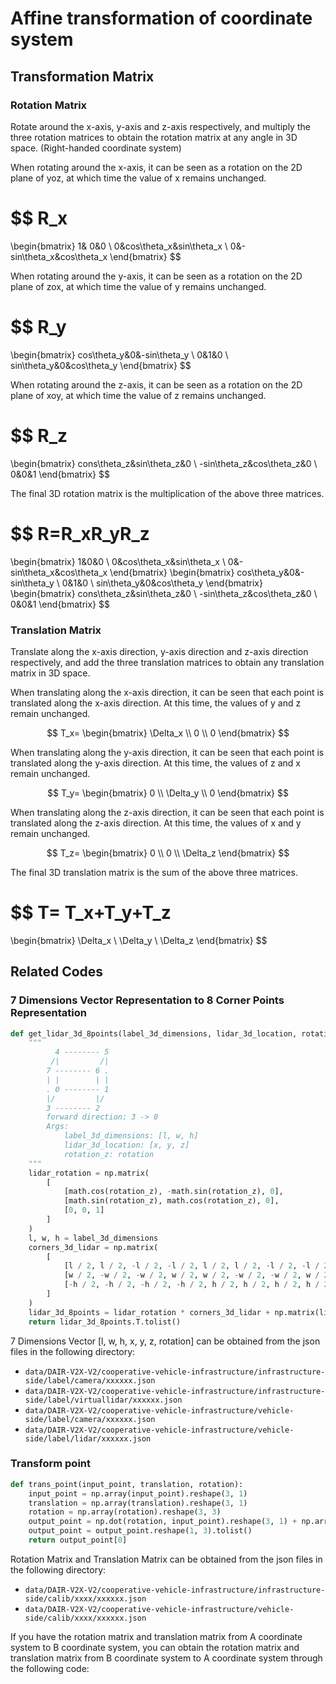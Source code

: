 # Affine transformation of coordinate system

## Transformation Matrix

### Rotation Matrix

Rotate around the x-axis, y-axis and z-axis respectively, and multiply the three rotation matrices to obtain the rotation matrix at any angle in 3D space. (Right-handed coordinate system)

When rotating around the x-axis, it can be seen as a rotation on the 2D plane of yoz, at which time the value of x remains unchanged.

$$
R_x
=
\begin{bmatrix}
1& 0&0
\\
0&cos\theta_x&sin\theta_x
\\
0&-sin\theta_x&cos\theta_x
\end{bmatrix}
$$

When rotating around the y-axis, it can be seen as a rotation on the 2D plane of zox, at which time the value of y remains unchanged.

$$
R_y
=
\begin{bmatrix}
cos\theta_y&0&-sin\theta_y
\\
0&1&0
\\
sin\theta_y&0&cos\theta_y
\end{bmatrix}
$$

When rotating around the z-axis, it can be seen as a rotation on the 2D plane of xoy, at which time the value of z remains unchanged.

$$
R_z
=
\begin{bmatrix}
cons\theta_z&sin\theta_z&0
\\
-sin\theta_z&cos\theta_z&0
\\
0&0&1
\end{bmatrix}
$$

The final 3D rotation matrix is the multiplication of the above three matrices.

$$
R=R_xR_yR_z
=
\begin{bmatrix}
1&0&0
\\
0&cos\theta_x&sin\theta_x
\\
0&-sin\theta_x&cos\theta_x
\end{bmatrix}
\begin{bmatrix}
cos\theta_y&0&-sin\theta_y
\\
0&1&0
\\
sin\theta_y&0&cos\theta_y
\end{bmatrix}
\begin{bmatrix}
cons\theta_z&sin\theta_z&0
\\
-sin\theta_z&cos\theta_z&0
\\
0&0&1
\end{bmatrix}
$$

### Translation Matrix

Translate along the x-axis direction, y-axis direction and z-axis direction respectively, and add the three translation matrices to obtain any translation matrix in 3D space.

When translating along the x-axis direction, it can be seen that each point is translated along the x-axis direction. At this time, the values of y and z remain unchanged.

$$
T_x=
\begin{bmatrix}
\Delta_x
\\
0
\\
0
\end{bmatrix}
$$

When translating along the y-axis direction, it can be seen that each point is translated along the y-axis direction. At this time, the values of z and x remain unchanged.

$$
T_y=
\begin{bmatrix}
0
\\
\Delta_y
\\
0
\end{bmatrix}
$$

When translating along the z-axis direction, it can be seen that each point is translated along the z-axis direction. At this time, the values of x and y remain unchanged.

$$
T_z=
\begin{bmatrix}
0
\\
0
\\
\Delta_z
\end{bmatrix}
$$

The final 3D translation matrix is the sum of the above three matrices.

$$
T=
T_x+T_y+T_z
=
\begin{bmatrix}
\Delta_x
\\
\Delta_y
\\
\Delta_z
\end{bmatrix}
$$

## Related Codes

### 7 Dimensions Vector Representation to 8 Corner Points Representation

```Python
def get_lidar_3d_8points(label_3d_dimensions, lidar_3d_location, rotation_z):
    """
          4 -------- 5      
         /|         /|     
        7 -------- 6 .     
        | |        | |     
        . 0 -------- 1     
        |/         |/     
        3 -------- 2
        forward direction: 3 -> 0
        Args: 
            label_3d_dimensions: [l, w, h]
            lidar_3d_location: [x, y, z]
            rotation_z: rotation
    """
    lidar_rotation = np.matrix(
        [
            [math.cos(rotation_z), -math.sin(rotation_z), 0],
            [math.sin(rotation_z), math.cos(rotation_z), 0],
            [0, 0, 1]
        ]
    )
    l, w, h = label_3d_dimensions
    corners_3d_lidar = np.matrix(
        [
            [l / 2, l / 2, -l / 2, -l / 2, l / 2, l / 2, -l / 2, -l / 2],
            [w / 2, -w / 2, -w / 2, w / 2, w / 2, -w / 2, -w / 2, w / 2],
            [-h / 2, -h / 2, -h / 2, -h / 2, h / 2, h / 2, h / 2, h / 2],
        ]
    )
    lidar_3d_8points = lidar_rotation * corners_3d_lidar + np.matrix(lidar_3d_location).T
    return lidar_3d_8points.T.tolist()
```

7 Dimensions Vector [l, w, h, x, y, z, rotation] can be obtained from the json files in the following directory:

* `data/DAIR-V2X-V2/cooperative-vehicle-infrastructure/infrastructure-side/label/camera/xxxxxx.json`
* `data/DAIR-V2X-V2/cooperative-vehicle-infrastructure/infrastructure-side/label/virtuallidar/xxxxxx.json`
* `data/DAIR-V2X-V2/cooperative-vehicle-infrastructure/vehicle-side/label/camera/xxxxxx.json`
* `data/DAIR-V2X-V2/cooperative-vehicle-infrastructure/vehicle-side/label/lidar/xxxxxx.json`

### Transform point

```Python
def trans_point(input_point, translation, rotation):
    input_point = np.array(input_point).reshape(3, 1)
    translation = np.array(translation).reshape(3, 1)
    rotation = np.array(rotation).reshape(3, 3)
    output_point = np.dot(rotation, input_point).reshape(3, 1) + np.array(translation).reshape(3, 1)
    output_point = output_point.reshape(1, 3).tolist()
    return output_point[0]
```

Rotation Matrix and Translation Matrix can be obtained from the json files in the following directory:

* `data/DAIR-V2X-V2/cooperative-vehicle-infrastructure/infrastructure-side/calib/xxxx/xxxxxx.json`
* `data/DAIR-V2X-V2/cooperative-vehicle-infrastructure/vehicle-side/calib/xxxx/xxxxxx.json`

If you have the rotation matrix and translation matrix from A coordinate system to B coordinate system, you can obtain the rotation matrix and translation matrix from B coordinate system to A coordinate system through the following code:
